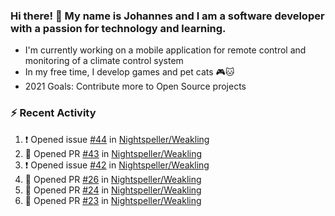 ### Hi there! 👋 My name is Johannes and I am a software developer with a passion for technology and learning.   
- I'm currently working on a mobile application for remote control and monitoring of a climate control system
- In my free time, I develop games and pet cats 🎮🐱
- 2021 Goals: Contribute more to Open Source projects

### :zap: Recent Activity
<!--START_SECTION:activity-->
1. ❗️ Opened issue [#44](https://github.com/Nightspeller/Weakling/issues/44) in [Nightspeller/Weakling](https://github.com/Nightspeller/Weakling)
2. 💪 Opened PR [#43](https://github.com/Nightspeller/Weakling/pull/43) in [Nightspeller/Weakling](https://github.com/Nightspeller/Weakling)
3. ❗️ Opened issue [#42](https://github.com/Nightspeller/Weakling/issues/42) in [Nightspeller/Weakling](https://github.com/Nightspeller/Weakling)
4. 💪 Opened PR [#26](https://github.com/Nightspeller/Weakling/pull/26) in [Nightspeller/Weakling](https://github.com/Nightspeller/Weakling)
5. 💪 Opened PR [#24](https://github.com/Nightspeller/Weakling/pull/24) in [Nightspeller/Weakling](https://github.com/Nightspeller/Weakling)
6. 💪 Opened PR [#23](https://github.com/Nightspeller/Weakling/pull/23) in [Nightspeller/Weakling](https://github.com/Nightspeller/Weakling)
<!--END_SECTION:activity-->
